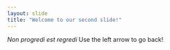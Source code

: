```yaml
---
layout: slide
title: "Welcome to our second slide!"
---
```

*Non progredi est regredi*
Use the left arrow to go back!
